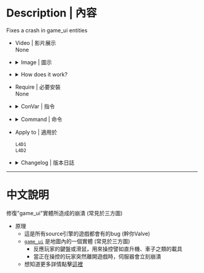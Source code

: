 # Description | 內容
Fixes a crash in game_ui entities

* Video | 影片展示
<br/>None

* <details><summary>Image | 圖示</summary>

    * Crash Stack (Windows)
    <br/>![gameuifix_windows_1](image/gameuifix_windows_1.jpg)
    * Crash Stack (Linux)
    <br/>![gameuifix_linux_1](image/gameuifix_linux_1.jpg)
</details>

* <details><summary>How does it work?</summary>

	* Prevents a server crash when maps are using [game_ui](https://developer.valvesoftware.com/wiki/Game_ui) entities. More information [here](https://forums.alliedmods.net/showthread.php?t=261039)
    * The game will crash if the Deactivate input is fired on a game_ui that was activated by a player who has since disconnected
</details>

* Require | 必要安裝
<br/>None

* <details><summary>ConVar | 指令</summary>

	None
</details>

* <details><summary>Command | 命令</summary>

	None
</details>

* Apply to | 適用於
    ```
    L4D1
    L4D2
    ```

* <details><summary>Changelog | 版本日誌</summary>

    * v1.0h (2024-3-7)
        * Fixed incorrect offset in l4d2
        * Add support in l4d1
        * Update gamedata
		* Remake code, convert code to latest syntax
		* Fix warnings when compiling on SourceMod 1.11.

	* v1.0.0
		* [Original Plugin by GoD-Tony](https://forums.alliedmods.net/showthread.php?t=261173)
</details>

- - - -
# 中文說明
修復"game_ui"實體所造成的崩潰 (常見於三方圖)

* 原理
    * 這是所有source引擎的遊戲都會有的bug (幹你Valve)
    * [```game_ui```](https://developer.valvesoftware.com/wiki/Game_ui) 是地圖內的一個實體 (常見於三方圖)
        * 反應玩家的鍵盤或滑鼠，用來操控譬如直升機、車子之類的載具
        * 當正在操控的玩家突然離開遊戲時，伺服器會立刻崩潰
    * 想知道更多詳情點擊[這裡](https://forums.alliedmods.net/showthread.php?t=261039)
